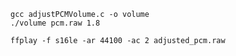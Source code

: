 ```shell
gcc adjustPCMVolume.c -o volume 
./volume pcm.raw 1.8
```
```shell
ffplay -f s16le -ar 44100 -ac 2 adjusted_pcm.raw
```
